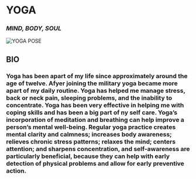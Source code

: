 #                   **YOGA**

###           ***MIND, BODY, SOUL***

![YOGA POSE](https://oneikasyogalife.files.wordpress.com/2013/01/185765_455305647851590_2029549353_n.jpg)

## **BIO**
### Yoga has been apart of my life since approximately around the age of twelve. Afyer joining the military yoga became more apart of my daily routine. Yoga has helped me manage stress, back or neck pain, sleeping problems, and the inability to concentrate. Yoga has been very effective in helping me with coping skills and has been a big part of ny self care. Yoga’s incorporation of meditation and breathing can help improve a person’s mental well-being. Regular yoga practice creates mental clarity and calmness; increases body awareness; relieves chronic stress patterns; relaxes the mind; centers attention; and sharpens concentration, and self-awareness are particularly beneficial, because they can help with early detection of physical problems and allow for early preventive action. 
